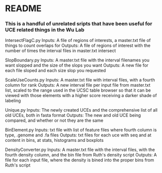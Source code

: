 # README #

### This is a handful of unrelated sripts that have been useful for UCE related things in the Wu Lab ###

IntersectFlagC.py 
Inputs: A file of regions of interests, a master.txt file of things to count overlaps for
Outputs: A file of regions of interest with the number of times the interval files in master.txt intersect

SlopBoundary.py
Inputs: A master.txt file with the interval filenames you want slopped and the size of the slops you want
Outputs: A new file for each file sloped and each size slop you requested

ScaleUseCounts.py
Inputs: A master.txt file with interval files, with a fourth column for rank
Outputs: A new interval file per input file from master.txt list, scaled to the range used in the UCSC table browser so that it can be viewed with those elements with a higher score receiving a darker shade of labeling

Unique.py
Inputs: The newly created UCEs and the comprehensive list of all old UCEs, both in fasta format
Outputs: The new and old UCE being compared, and whether or not they are the same


BinElement.py
Inputs: txt file with list of feature files where fourth column is type, .genome and .fa files
Outputs: txt files for each uce with seq and at content in bins, at stats, histograms and boxplots 

DensityConverter.py
Inputs: A master.txt file with the interval files, with the fourth density column, and the bin file from Ruth's density script
Outputs: A file for each input file, where the density is bined into the proper bins from Ruth's script

###
